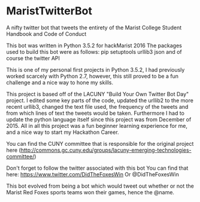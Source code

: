 # MaristTwitterBot
A nifty twitter bot that tweets the entirety of the Marist College Student Handbook and Code of Conduct


This bot was written in Python 3.5.2 for hackMarist 2016
The packages used to build this bot were as follows:
pip
setuptools
urllib3
json
and of course the twitter API

This is one of my personal first projects in Python 3.5.2, I had previously worked scarcely with Python 2.7, however, this still proved to be a fun challenge and a nice way to hone my skills.

This project is based off of the LACUNY "Build Your Own Twitter Bot Day" project. I edited some key parts of the code, updated the urllib2 to the more recent urllib3, changed the text file used, the frequency of the tweets and from which lines of text the tweets would be taken. Furthermore I had to update the python language itself since this project was from December of 2015. All in all this project was a fun beginner learning experience for me, and a nice way to start my Hackathon Career.

You can find the CUNY committee that is responsible for the original project here (http://commons.gc.cuny.edu/groups/lacuny-emerging-technologies-committee/)

Don't forget to follow the twitter associated with this bot
  You can find that here: https://www.twitter.com/DidTheFoxesWin
        Or @DidTheFoxesWin
        
        
This bot evolved from being a bot which would tweet out whether or not the Marist Red Foxes sports teams won their games, hence the @name.
